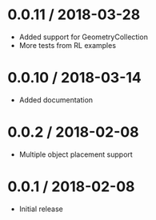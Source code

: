 0.0.11 / 2018-03-28
===================

  * Added support for GeometryCollection
  * More tests from RL examples

0.0.10 / 2018-03-14
===================

  * Added documentation

0.0.2 / 2018-02-08
==================

  * Multiple object placement support

0.0.1 / 2018-02-08
==================

  * Initial release